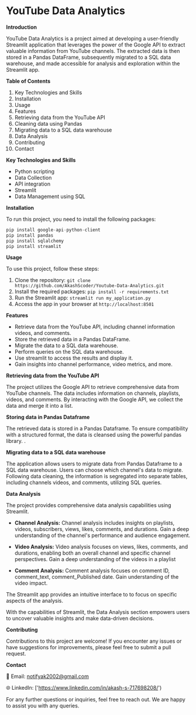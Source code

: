 # YouTube Data Analytics

**Introduction**

YouTube Data Analytics is a project aimed at developing a user-friendly Streamlit application that leverages the power of the Google API to extract valuable information from YouTube channels. The extracted data is then stored in a Pandas DataFrame, subsequently migrated to a SQL data warehouse, and made accessible for analysis and exploration within the Streamlit app.

**Table of Contents**

1. Key Technologies and Skills
2. Installation
3. Usage
4. Features
5. Retrieving data from the YouTube API
6. Cleaning data using Pandas
7. Migrating data to a SQL data warehouse
8. Data Analysis
9. Contributing
10. Contact

**Key Technologies and Skills**
- Python scripting
- Data Collection
- API integration
- Streamlit
- Data Management using SQL

**Installation**

To run this project, you need to install the following packages:
```python
pip install google-api-python-client
pip install pandas
pip install sqlalchemy
pip install streamlit
```

**Usage**

To use this project, follow these steps:

1. Clone the repository: ```git clone https://github.com/AkashScoder/Youtube-Data-Analytics.git```
2. Install the required packages: ```pip install -r requirements.txt```
3. Run the Streamlit app: ```streamlit run my_application.py```
4. Access the app in your browser at ```http://localhost:8501```

**Features**

- Retrieve data from the YouTube API, including channel information videos, and comments.
- Store the retrieved data in a Pandas DataFrame.
- Migrate the data to a SQL data warehouse.
- Perform queries on the SQL data warehouse.
- Use streamlit to access the results and display it.
- Gain insights into channel performance, video metrics, and more.

**Retrieving data from the YouTube API**

The project utilizes the Google API to retrieve comprehensive data from YouTube channels. The data includes information on channels, playlists, videos, and comments. By interacting with the Google API, we collect the data and merge it into a list.

**Storing data in Pandas Dataframe**

The retrieved data is stored in a Pandas Dataframe. To ensure compatibility with a structured format, the data is cleansed using the powerful pandas library. .

**Migrating data to a SQL data warehouse**

The application allows users to migrate data from Pandas Dataframe to a SQL data warehouse. Users can choose which channel's data to migrate. Following data cleaning, the information is segregated into separate tables, including channels videos, and comments, utilizing SQL queries.

**Data Analysis**

The project provides comprehensive data analysis capabilities using  Streamlit.

- **Channel Analysis:** Channel analysis includes insights on playlists, videos, subscribers, views, likes, comments, and durations. Gain a deep understanding of the channel's performance and audience engagement.

- **Video Analysis:** Video analysis focuses on views, likes, comments, and durations, enabling both an overall channel and specific channel perspectives. Gain a deep understanding of the videos in a playlist

- **Comment Analysis:** Comment analysis focuses on comment ID, comment_text, comment_Published date. Gain understanding of the video impact.

The Streamlit app provides an intuitive interface to  to focus on specific aspects of the analysis.

With the  capabilities of  Streamlit, the Data Analysis section empowers users to uncover valuable insights and make data-driven decisions.

**Contributing**

Contributions to this project are welcome! If you encounter any issues or have suggestions for improvements, please feel free to submit a pull request.

**Contact**

📧 Email: notifyak2002@gmail.com 

🌐 LinkedIn: ['https://www.linkedin.com/in/akash-s-717698208/')

For any further questions or inquiries, feel free to reach out. We are happy to assist you with any queries.

